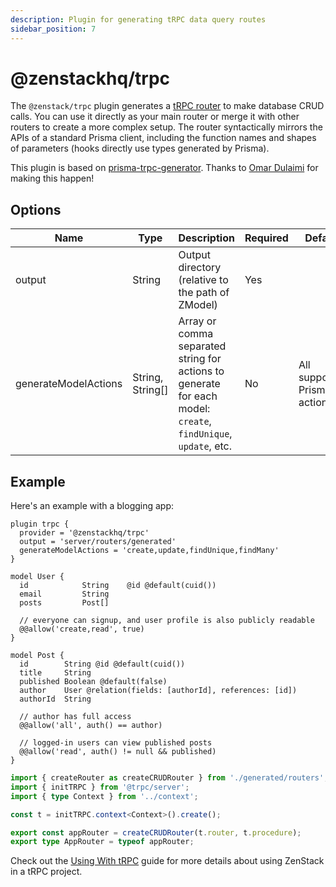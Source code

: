 ```yaml
---
description: Plugin for generating tRPC data query routes
sidebar_position: 7
---
```


# @zenstackhq/trpc

The `@zenstack/trpc` plugin generates a [tRPC router](https://trpc.io/docs/router) to make database CRUD calls. You can use it directly as your main router or merge it with other routers to create a more complex setup. The router syntactically mirrors the APIs of a standard Prisma client, including the function names and shapes of parameters (hooks directly use types generated by Prisma).

This plugin is based on [prisma-trpc-generator](https://github.com/omar-dulaimi/prisma-trpc-generator). Thanks to [Omar Dulaimi](https://github.com/omar-dulaimi) for making this happen!

## Options

| Name   | Type   | Description      | Required | Default |
| ------ | ------ | ---------------- | -------- | ------- |
| output | String | Output directory (relative to the path of ZModel) | Yes      | |
| generateModelActions | String, String[] | Array or comma separated string for actions to generate for each model: `create`, `findUnique`, `update`, etc. | No      | All supported Prisma actions |

## Example

Here's an example with a blogging app:

```prisma title='/schema.zmodel'
plugin trpc {
  provider = '@zenstackhq/trpc'
  output = 'server/routers/generated'
  generateModelActions = 'create,update,findUnique,findMany'
}

model User {
  id            String    @id @default(cuid())
  email         String
  posts         Post[]

  // everyone can signup, and user profile is also publicly readable
  @@allow('create,read', true)
}

model Post {
  id        String @id @default(cuid())
  title     String
  published Boolean @default(false)
  author    User @relation(fields: [authorId], references: [id])
  authorId  String

  // author has full access
  @@allow('all', auth() == author)

  // logged-in users can view published posts
  @@allow('read', auth() != null && published)
}
```

```ts title='/server/routers/_app.ts'
import { createRouter as createCRUDRouter } from './generated/routers';
import { initTRPC } from '@trpc/server';
import { type Context } from '../context';

const t = initTRPC.context<Context>().create();

export const appRouter = createCRUDRouter(t.router, t.procedure);
export type AppRouter = typeof appRouter;
```

Check out the [Using With tRPC](/docs/guides/trpc) guide for more details about using ZenStack in a tRPC project.
